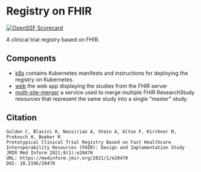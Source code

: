 # Registry on FHIR

[![OpenSSF Scorecard](https://api.securityscorecards.dev/projects/github.com/miracum/registry-on-fhir/badge)](https://api.securityscorecards.dev/projects/github.com/miracum/registry-on-fhir)

A clinical trial registry based on FHIR.

## Components

- [k8s](k8s/README.md) contains Kubernetes manifests and instructions for deploying the registry on Kubernetes.
- [web](web/README.md) the web app displaying the studies from the FHIR server
- [multi-site-merger](multi-site-merger/README.md) a service used to merge multiple FHIR ResearchStudy resources that represent the
  same study into a single "master" study.

## Citation

```console
Gulden C, Blasini R, Nassirian A, Stein A, Altun F, Kirchner M, Prokosch H, Boeker M
Prototypical Clinical Trial Registry Based on Fast Healthcare Interoperability Resources (FHIR): Design and Implementation Study
JMIR Med Inform 2021;9(1):e20470
URL: https://medinform.jmir.org/2021/1/e20470
DOI: 10.2196/20470
```

